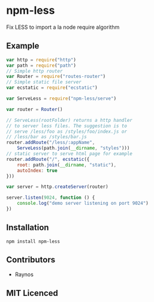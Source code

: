 # npm-less

<!-- [![build status][1]][2] [![dependency status][3]][4]

[![browser support][5]][6]
 -->
Fix LESS to import a la node require algorithm

## Example

```js
var http = require("http")
var path = require("path")
// Simple http router
var Router = require("routes-router")
// Simple static file server
var ecstatic = require("ecstatic")

var ServeLess = require("npm-less/serve")

var router = Router()

// ServeLess(rootFolder) returns a http handler
// to server less files. The suggestion is to
// serve /less/foo as /styles/foo/index.js or
// /less/bar as /styles/bar.js
router.addRoute("/less/:appName",
    ServeLess(path.join(__dirname, "styles")))
// static server to serve html page for example
router.addRoute("/", ecstatic({
    root: path.join(__dirname, "static"),
    autoIndex: true
}))

var server = http.createServer(router)

server.listen(9024, function () {
    console.log("demo server listening on port 9024")
})

```

## Installation

`npm install npm-less`

## Contributors

 - Raynos

## MIT Licenced

  [1]: https://secure.travis-ci.org/Colingo/npm-less.png
  [2]: https://travis-ci.org/Colingo/npm-less
  [3]: https://david-dm.org/Colingo/npm-less.png
  [4]: https://david-dm.org/Colingo/npm-less
  [5]: https://ci.testling.com/Colingo/npm-less.png
  [6]: https://ci.testling.com/Colingo/npm-less
